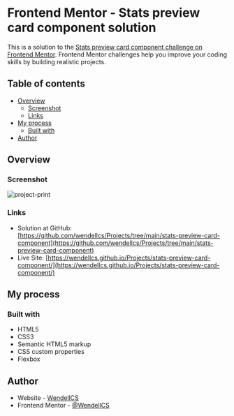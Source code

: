 # Frontend Mentor - Stats preview card component solution

This is a solution to the [Stats preview card component challenge on Frontend Mentor](https://www.frontendmentor.io/challenges/stats-preview-card-component-8JqbgoU62). Frontend Mentor challenges help you improve your coding skills by building realistic projects.

## Table of contents

- [Overview](#overview)
  - [Screenshot](#screenshot)
  - [Links](#links)
- [My process](#my-process)
  - [Built with](#built-with)
- [Author](#author)

## Overview

### Screenshot

![project-print](./screenshot.jpg)

### Links

- Solution at GitHub: [https://github.com/wendellcs/Projects/tree/main/stats-preview-card-component](https://github.com/wendellcs/Projects/tree/main/stats-preview-card-component)
- Live Site: [https://wendellcs.github.io/Projects/stats-preview-card-component/](https://wendellcs.github.io/Projects/stats-preview-card-component/)

## My process

### Built with

- HTML5
- CSS3
- Semantic HTML5 markup
- CSS custom properties
- Flexbox

## Author

- Website - [WendellCS](https://wendellcs.github.io)
- Frontend Mentor - [@WendellCS](https://www.frontendmentor.io/profile/WendellCS)
